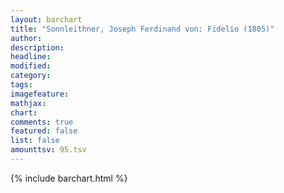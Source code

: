 ```yaml
---
layout: barchart
title: "Sonnleithner, Joseph Ferdinand von: Fidelio (1805)"
author:
description:
headline:
modified:
category:
tags:
imagefeature: 
mathjax: 
chart: 
comments: true
featured: false
list: false
amounttsv: 95.tsv
---
```

{% include barchart.html %}
